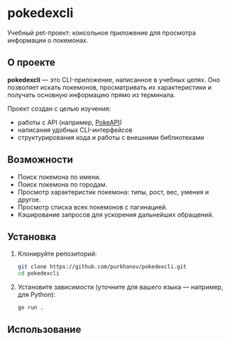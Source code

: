 # pokedexcli

Учебный pet-проект: консольное приложение для просмотра информации о покемонах.

## О проекте

**pokedexcli** — это CLI-приложение, написанное в учебных целях. Оно позволяет искать покемонов, просматривать их характеристики и получать основную информацию прямо из терминала.

Проект создан с целью изучения:
- работы с API (например, [PokeAPI](https://pokeapi.co/))
- написания удобных CLI-интерфейсов
- структурирования кода и работы с внешними библиотеками

## Возможности

- Поиск покемона по имени.
- Поиск покемона по городам.
- Просмотр характеристик покемона: типы, рост, вес, умения и другое.
- Просмотр списка всех покемонов с пагинацией.
- Кэширование запросов для ускорения дальнейших обращений.

## Установка

1. Клонируйте репозиторий:
   ```sh
   git clone https://github.com/purkhanov/pokedexcli.git
   cd pokedexcli
   ```
2. Установите зависимости (уточните для вашего языка — например, для Python):
   ```sh
   go run .
   ```

## Использование
